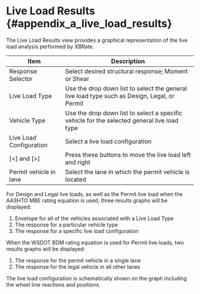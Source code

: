 Live Load Results {#appendix_a_live_load_results}
============
The Live Load Results view provides a graphical representation of the live load analysis performed by XBRate.

Item | Description
------|------------
Response Selector | Select desired structural response; Moment or Shear
Live Load Type | Use the drop down list to select the general live load type such as Design, Legal, or Permit
Vehicle Type | Use the drop down list to select a specific vehicle for the selected general live load type
Live Load Configuration | Select a live load configuration
[<] and [>] | Press these buttons to move the live load left and right
Permit vehicle in lane | Select the lane in which the permit vehicle is located

For Design and Legal live loads, as well as the Permit live load when the AASHTO MBE rating equation is used, three results graphs will be displayed:
1. Envelope for all of the vehicles associated with a Live Load Type
2. The response for a particular vehicle type
3. The response for a specific live load configuration

When the WSDOT BDM rating equation is used for Permit live loads, two results graphs will be displayed:
1. The response for the permit vehicle in a single lane
2. The response for the legal vehicle in all other lanes


The live load configuration is schematically shown on the graph including the wheel line reactions and positions.

